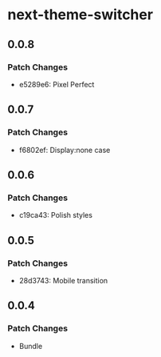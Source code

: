 # next-theme-switcher

## 0.0.8

### Patch Changes

- e5289e6: Pixel Perfect

## 0.0.7

### Patch Changes

- f6802ef: Display:none case

## 0.0.6

### Patch Changes

- c19ca43: Polish styles

## 0.0.5

### Patch Changes

- 28d3743: Mobile transition

## 0.0.4

### Patch Changes

- Bundle
